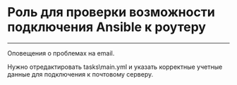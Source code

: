 # Роль для проверки возможности подключения Ansible к роутеру #

----------
Оповещения о проблемах на email.

Нужно отредактировать tasks\main.yml и указать корректные учетные данные для подключения к почтовому серверу.
